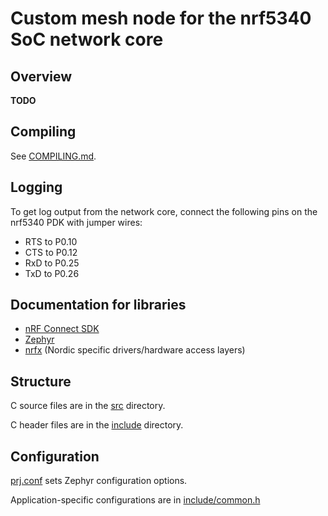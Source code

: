 # Custom mesh node for the nrf5340 SoC network core

## Overview

**TODO**

## Compiling

See [COMPILING.md](COMPILING.md).

## Logging

To get log output from the network core, connect the following pins on the nrf5340 PDK with jumper wires:

* RTS to P0.10
* CTS to P0.12
* RxD to P0.25
* TxD to P0.26

## Documentation for libraries

- [nRF Connect SDK](https://developer.nordicsemi.com/nRF_Connect_SDK/doc/latest/nrf/index.html)
- [Zephyr](https://developer.nordicsemi.com/nRF_Connect_SDK/doc/latest/zephyr/)
- [nrfx](https://infocenter.nordicsemi.com/topic/struct_drivers/struct/nrfx_latest.html) (Nordic specific drivers/hardware access layers)

## Structure

C source files are in the [src](src) directory.

C header files are in the [include](include) directory.

## Configuration

[prj.conf](prj.conf) sets Zephyr configuration options.

Application-specific configurations are in [include/common.h](include/common.h)
